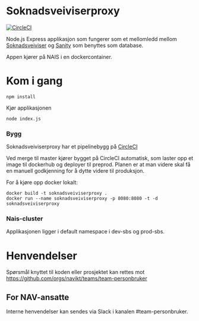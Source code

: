 # Soknadsveiviserproxy
[![CircleCI](https://circleci.com/gh/navikt/soknadsveiviserproxy.svg?style=svg)](https://circleci.com/gh/navikt/soknadsveiviserproxy)

Node.js Express applikasjon som fungerer som et mellomledd mellom [Soknadsveiviser](https://github.com/navikt/soknadsveiviser) og [Sanity](https://www.sanity.io/) som benyttes som database.

Appen kjører på NAIS i en dockercontainer.

# Kom i gang

```
npm install
```

Kjør applikasjonen

```
node index.js
```

### Bygg

Soknadsveiviserproxy har et pipelinebygg på [CircleCI](https://circleci.com/gh/navikt/soknadsveiviserproxy)

Ved merge til master kjører bygget på CircleCI automatisk, 
som laster opp et image til dockerhub og deployer til preprod. Planen er at man videre skal få en
manuell godkjenning for å dytte videre til produksjon.

For å kjøre opp docker lokalt:
```
docker build -t soknadsveiviserproxy .
docker run --name soknadsveiviserproxy -p 8080:8080 -t -d soknadsveiviserproxy
```

### Nais-cluster
Applikasjonen ligger i default namespace i dev-sbs og prod-sbs.

# Henvendelser

Spørsmål knyttet til koden eller prosjektet kan rettes mot https://github.com/orgs/navikt/teams/team-personbruker

## For NAV-ansatte

Interne henvendelser kan sendes via Slack i kanalen #team-personbruker.
